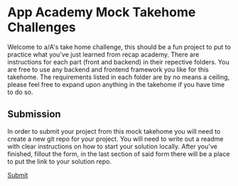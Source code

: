 # App Academy Mock Takehome Challenges

Welcome to a/A's take home challenge, this should be a fun project to put to practice what you've just learned from recap academy.
There are instructions for each part (front and backend) in their repective folders.
You are free to use any backend and frontend framework you like for this takehome.
The requirements listed in each folder are by no means a ceiling, please feel free to expand upon anything in the takehome if you have time to do so.

## Submission
In order to submit your project from this mock takehome you will need to create a new git repo for your project. You will need to write out a readme with clear instructions on how to start your solution locally. After you've finished, fillout the form, in the last section of said form there will be a place to put the link to your solution repo.

<a href="https://docs.google.com/forms/d/e/1FAIpQLSfqjYoame7tAiIOmQdC8nkDASqg9tDhEoe-n_DdQxSuw-3QgQ/viewform?usp=sf_link">Submit</a>